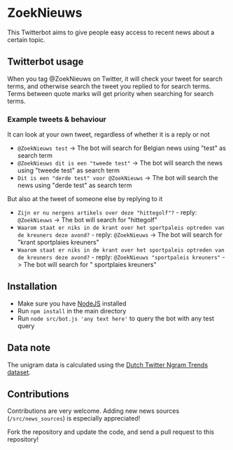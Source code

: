 # ZoekNieuws

This Twitterbot aims to give people easy access to recent news about a certain topic.

## Twitterbot usage

When you tag @ZoekNieuws on Twitter, it will check your tweet for search terms, and otherwise search the tweet you replied to for search terms.
Terms between quote marks will get priority when searching for search terms.

### Example tweets & behaviour
It can look at your own tweet, regardless of whether it is a reply or not
- `@ZoekNieuws test` -> The bot will search for Belgian news using "test" as search term
- `@ZoekNieuws dit is een "tweede test"` -> The bot will search the news using "tweede test" as search term
- `Dit is een "derde test" voor @ZoekNieuws` -> The bot will search the news using "derde test" as search term

But also at the tweet of someone else by replying to it
- `Zijn er nu nergens artikels over deze "hittegolf"?` - reply: `@ZoekNieuws` -> The bot will search for "hittegolf"
- `Waarom staat er niks in de krant over het sportpaleis optreden van de kreuners deze avond?` - reply: `@ZoekNieuws` -> The bot will search for "krant sportplaies kreuners"
- `Waarom staat er niks in de krant over het sportpaleis optreden van de kreuners deze avond?` - reply: `@ZoekNieuws "sportpaleis kreuners"` -> The bot will search for " sportplaies kreuners"

## Installation

- Make sure you have [NodeJS](https://nodejs.org/en/) installed
- Run `npm install` in the main directory
- Run `node src/bot.js 'any text here'` to query the bot with any test query

## Data note
The unigram data is calculated using the [Dutch Twitter Ngram Trends dataset](https://www.let.rug.nl/gosse/Ngrams/download.html).

## Contributions

Contributions are very welcome.
Adding new news sources (`/src/news_sources`) is especially appreciated!

Fork the repository and update the code, and send a pull request to this repository!
